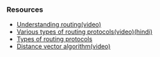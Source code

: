 ### Resources
- [Understanding routing(video)](https://youtu.be/gQtgtKtvRdo)
- [Various types of routing protocols(video)(hindi)](https://youtu.be/rA0p0ouD3aE)
- [Types of routing protocols](https://www.geeksforgeeks.org/classes-of-routing-protocols/)
- [Distance vector algorithm(video)](https://youtu.be/NdKcjKfJocE)
